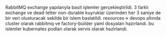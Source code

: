 RabbitMQ exchange yapılarıyla basit işlemler gerçekleştirildi. 3 farklı exchange ve dead-letter non-durable kuyruklar üzerinden her 3 saniye de bir veri olusturacak sekilde bir islem baslatildi.
resources-> devops altında cluster olarak rabbitmq ve factory-builder yaml dosyaları hazırlandı. bu islemler kubernates podları olarak servis olarak hazirlandi.
